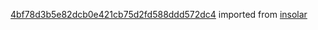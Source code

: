 [4bf78d3b5e82dcb0e421cb75d2fd588ddd572dc4](https://github.com/insolar/insolar/commit/4bf78d3b5e82dcb0e421cb75d2fd588ddd572dc4) imported from [insolar](https://github.com/insolar/insolar)
